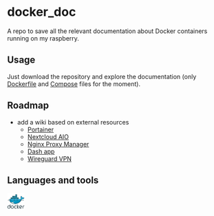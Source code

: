 # docker_doc

A repo to save all the relevant documentation about Docker containers running on my raspberry.

## Usage

Just download the repository and explore the documentation (only [Dockerfile](https://docs.docker.com/engine/reference/builder/) and [Compose](https://docs.docker.com/compose/compose-file/) files for the moment).

## Roadmap

* add a wiki based on external resources
  - [Portainer](https://github.com/portainer/portainer)
  - [Nextcloud AIO](https://github.com/nextcloud/all-in-one)
  - [Nginx Proxy Manager](https://github.com/NginxProxyManager/nginx-proxy-manager)
  - [Dash app](https://www.devcoons.com/how-to-deploy-your-plotly-dash-dashboard-using-docker/)
  - [Wireguard VPN](https://www.wireguard.com/)

## Languages and tools

<p align="left"> <a href="https://www.docker.com/" target="_blank" rel="noreferrer"> <img src="https://raw.githubusercontent.com/devicons/devicon/master/icons/docker/docker-original-wordmark.svg" alt="docker" width="40" height="40"/> </a> </p>
